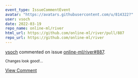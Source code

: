 ```yaml
---
event_type: IssueCommentEvent
avatar: "https://avatars.githubusercontent.com/u/814322?"
user: vsoch
date: 2022-03-19
repo_name: online-ml/river
html_url: https://github.com/online-ml/river/pull/887
repo_url: https://github.com/online-ml/river
---
```


<a href='https://github.com/vsoch' target='_blank'>vsoch</a> commented on issue <a href='https://github.com/online-ml/river/pull/887' target='_blank'>online-ml/river#887</a>.

<small>Changes look good!...</small>

<a href='https://github.com/online-ml/river/pull/887' target='_blank'>View Comment</a>